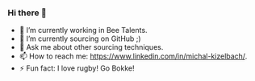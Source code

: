 ### Hi there 👋

- 🔭 I’m currently working in Bee Talents.
- 🌱 I’m currently sourcing on GitHub ;)
- 💬 Ask me about other sourcing techniques.
- 📫 How to reach me: https://www.linkedin.com/in/michal-kizelbach/.
- ⚡ Fun fact: I love rugby! Go Bokke!
